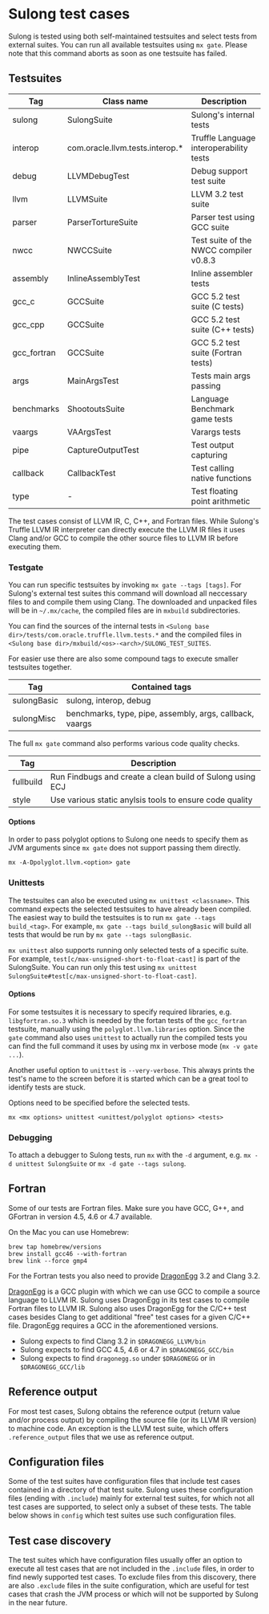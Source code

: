 # Sulong test cases

Sulong is tested using both self-maintained testsuites and select tests
from external suites. You can run all available testsuites using `mx gate`.
Please note that this command aborts as soon as one testsuite has failed.


## Testsuites

| Tag         | Class name                      | Description                             |
|-------------|---------------------------------|-----------------------------------------|
| sulong      | SulongSuite                     | Sulong's internal tests                 |
| interop     | com.oracle.llvm.tests.interop.* | Truffle Language interoperability tests |
| debug       | LLVMDebugTest                   | Debug support test suite                |
| llvm        | LLVMSuite                       | LLVM 3.2 test suite                     |
| parser      | ParserTortureSuite              | Parser test using GCC suite             |
| nwcc        | NWCCSuite                       | Test suite of the NWCC compiler v0.8.3  |
| assembly    | InlineAssemblyTest              | Inline assembler tests                  |
| gcc_c       | GCCSuite                        | GCC 5.2 test suite (C tests)            |
| gcc_cpp     | GCCSuite                        | GCC 5.2 test suite (C++ tests)          |
| gcc_fortran | GCCSuite                        | GCC 5.2 test suite (Fortran tests)      |
| args        | MainArgsTest                    | Tests main args passing                 |
| benchmarks  | ShootoutsSuite                  | Language Benchmark game tests           |
| vaargs      | VAArgsTest                      | Varargs tests                           |
| pipe        | CaptureOutputTest               | Test output capturing                   |
| callback    | CallbackTest                    | Test calling native functions           |
| type        | -                               | Test floating point arithmetic          |

The test cases consist of LLVM IR, C, C++, and Fortran files. While
Sulong's Truffle LLVM IR interpreter can directly execute the LLVM IR
files it uses Clang and/or GCC to compile the other source files to LLVM IR
before executing them.

### Testgate

You can run specific testsuites by invoking `mx gate --tags [tags]`. For Sulong's
external test suites this command will download all neccessary files to and compile
them using Clang. The downloaded and unpacked files will be in `~/.mx/cache`, the
compiled files are in `mxbuild` subdirectories.

You can find the sources of the internal tests in
`<Sulong base dir>/tests/com.oracle.truffle.llvm.tests.*` and the compiled files
in `<Sulong base dir>/mxbuild/<os>-<arch>/SULONG_TEST_SUITES`.

For easier use there are also some compound tags to execute smaller testsuites together.

| Tag          | Contained tags                                               |
|--------------|--------------------------------------------------------------|
| sulongBasic  | sulong, interop, debug                                       |
| sulongMisc   | benchmarks, type, pipe, assembly, args, callback, vaargs     |

The full `mx gate` command also performs various code quality checks.

| Tag          | Description                                                  |
|--------------|--------------------------------------------------------------|
| fullbuild    | Run Findbugs and create a clean build of Sulong using ECJ    |
| style        | Use various static anylsis tools to ensure code quality      |

#### Options

In order to pass polyglot options to Sulong one needs to specify them as JVM
arguments since `mx gate` does not support passing them directly.

    mx -A-Dpolyglot.llvm.<option> gate

### Unittests

The testsuites can also be executed using `mx unittest <classname>`. This
command expects the selected testsuites to have already been compiled.
The easiest way to build the testsuites is to run `mx gate --tags build_<tag>`.
For example, `mx gate --tags build_sulongBasic` will build all tests that would
be run by `mx gate --tags sulongBasic`.

`mx unittest` also supports running only selected tests of a specific suite. For
example, `test[c/max-unsigned-short-to-float-cast]` is part of the SulongSuite.
You can run only this test using
`mx unittest SulongSuite#test[c/max-unsigned-short-to-float-cast]`.

#### Options

For some testsuites it is necessary to specify required libraries, e.g. `libgfortran.so.3`
which is needed by the fortan tests of the `gcc_fortran` testsuite, manually using the
`polyglot.llvm.libraries` option. Since the `gate` command also uses `unittest`
to actually run the compiled tests you can find the full command it uses by using mx
in verbose mode (`mx -v gate ...`).

Another useful option to `unittest` is `--very-verbose`. This always prints the
test's name to the screen before it is started which can be a great tool to
identify tests are stuck.

Options need to be specified before the selected tests.

    mx <mx options> unittest <unittest/polyglot options> <tests>

### Debugging

To attach a debugger to Sulong tests, run `mx` with the `-d` argument, e.g.
`mx -d unittest SulongSuite` or `mx -d gate --tags sulong`.


## Fortran

Some of our tests are Fortran files. Make sure you have GCC, G++, and GFortran
in version 4.5, 4.6 or 4.7 available.

On the Mac you can use Homebrew:

    brew tap homebrew/versions
    brew install gcc46 --with-fortran
    brew link --force gmp4

For the Fortran tests you also need to provide
[DragonEgg](http://dragonegg.llvm.org/) 3.2 and Clang 3.2.

[DragonEgg](http://dragonegg.llvm.org/) is a GCC plugin with which we
can use GCC to compile a source language to LLVM IR. Sulong uses
DragonEgg in its test cases to compile Fortran files to LLVM IR.
Sulong also uses DragonEgg for the C/C++ test cases besides Clang to get
additional "free" test cases for a given C/C++ file. DragonEgg requires
a GCC in the aforementioned versions.

- Sulong expects to find Clang 3.2 in `$DRAGONEGG_LLVM/bin`
- Sulong expects to find GCC 4.5, 4.6 or 4.7 in `$DRAGONEGG_GCC/bin`
- Sulong expects to find `dragonegg.so` under `$DRAGONEGG` or in `$DRAGONEGG_GCC/lib`


## Reference output

For most test cases, Sulong obtains the reference output (return value and/or
process output) by compiling the source file (or its LLVM IR version)
to machine code. An exception is the LLVM test suite, which offers
`.reference_output` files that we use as reference output.


## Configuration files

Some of the test suites have configuration files that include test cases
contained in a directory of that test suite. Sulong uses these configuration
files (ending with `.include`) mainly for external test suites, for which
not all test cases are supported, to select only a subset of these tests.
The table below shows in `config` which test suites use such configuration
files.


## Test case discovery

The test suites which have configuration files usually offer an option
to execute all test cases that are not included in the `.include` files,
in order to find newly supported test cases. To
exclude files from this discovery, there are also `.exclude` files in
the suite configuration, which are useful for test cases that crash the
JVM process or which will not be supported by Sulong in the near future.
